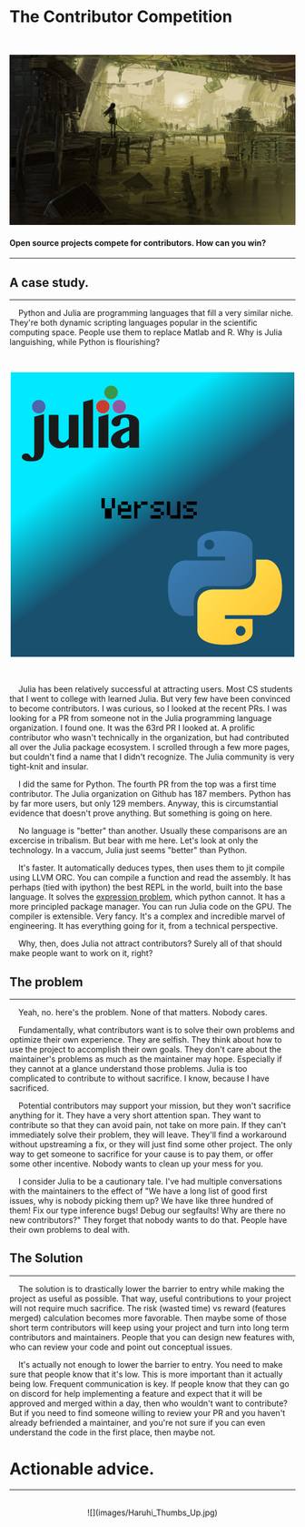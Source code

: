
# The Contributor Competition

<br>

<div style="text-align: center;">

![](images/ruin_sword.jpg)

</div>

#### Open source projects compete for contributors. How can you win?


<hr>

## A case study.

<hr>

    Python and Julia are programming languages that fill a very similar niche. They're 
both dynamic scripting languages popular in the scientific computing space. People use 
them to replace Matlab and R. Why is Julia languishing, while Python is flourishing?

<br>
<div style="text-align: center;">

![](images/Python_vs_Julia.png)

</div>
<br>

    Julia has been relatively successful at attracting users. Most CS students that I 
went to college with learned Julia. But very few have been convinced to become 
contributors. I was curious, so I looked at the recent PRs. I was looking for a PR from 
someone not in the Julia programming language organization. I found one. It was the 
63rd PR I looked at. A prolific contributor who wasn't technically in the organization, 
but had contributed all over the Julia package ecosystem. I scrolled through a few more 
pages, but couldn't find a name that I didn't recognize. The Julia community is very 
tight-knit and insular.

    I did the same for Python. The fourth PR from the top was a first time contributor. 
The Julia organization on Github has 187 members. Python has by far more users, but 
only 129 members. Anyway, this is circumstantial evidence that doesn't prove anything. 
But something is going on here.

    No language is "better" than another. Usually these comparisons are an excercise in 
tribalism. But bear with me here. Let's look at only the technology. In a vaccum, Julia 
just seems "better" than Python.

    It's faster. It automatically deduces types, then uses them to jit compile using 
LLVM ORC. You can compile a function and read the assembly. It has perhaps (tied with 
ipython) the best REPL in the world, built into the base language. It solves the
[expression problem](https://en.wikipedia.org/wiki/Expression_problem), which python 
cannot. It has a more principled package manager. You can run Julia code on the GPU. 
The compiler is extensible. Very fancy. It's a complex and incredible marvel of 
engineering. It has everything going for it, from a technical perspective.

    Why, then, does Julia not attract contributors? Surely all of that should make people
want to work on it, right?

## The problem

<hr>

    Yeah, no. here's the problem. None of that matters. Nobody cares.

    Fundamentally, what contributors want is to solve their own problems and optimize 
their own experience. They are selfish. They think about how to use the project to 
accomplish their own goals. They don't care about the maintainer's problems as much as 
the maintainer may hope. Especially if they cannot at a glance understand those 
problems. Julia is too complicated to contribute to without sacrifice. I know, because 
I have sacrificed.

    Potential contributors may support your mission, but they won't sacrifice anything 
for it. They have a very short attention span. They want to contribute so that they can 
avoid pain, not take on more pain. If they can't immediately solve their problem, they 
will leave. They'll find a workaround without upstreaming a fix, or they will just find 
some other project. The only way to get someone to sacrifice for your cause is to pay 
them, or offer some other incentive. Nobody wants to clean up your mess for you.

    I consider Julia to be a cautionary tale. I've had multiple conversations with the 
maintainers to the effect of "We have a long list of good first issues, why is nobody 
picking them up? We have like three hundred of them! Fix our type inference bugs! Debug 
our segfaults! Why are there no new contributors?" They forget that nobody wants to do 
that. People have their own problems to deal with.


## The Solution

<hr>

    The solution is to drastically lower the barrier to entry while making the project 
as useful as possible. That way, useful contributions to your project will not require 
much sacrifice. The risk (wasted time) vs reward (features merged) calculation becomes 
more favorable. Then maybe some of those short term contributors will keep using your 
project and turn into long term contributors and maintainers. People that you can 
design new features with, who can review your code and point out conceptual issues.

    It's actually not enough to lower the barrier to entry. You need to make sure that 
people know that it's low. This is more important than it actually being low. Frequent 
communication is key. If people know that they can go on discord for help implementing 
a feature and expect that it will be approved and merged within a day, then who 
wouldn't want to contribute? But if you need to find someone willing to review your PR 
and you haven't already befriended a maintainer, and you're not sure if you can even 
understand the code in the first place, then maybe not.


# Actionable advice.

<hr>






<br>

<div style="text-align: center;">
![](images/Haruhi_Thumbs_Up.jpg)
</div>
